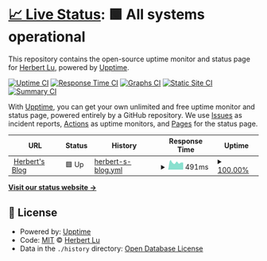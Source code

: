 # [📈 Live Status](https://lryong.github.io/upptime): <!--live status--> **🟩 All systems operational**

This repository contains the open-source uptime monitor and status page for [Herbert Lu](http://blog.herbert.top), powered by [Upptime](https://github.com/upptime/upptime).

[![Uptime CI](https://github.com/lryong/upptime/workflows/Uptime%20CI/badge.svg)](https://github.com/upptime/upptime/actions?query=workflow%3A%22Uptime+CI%22)
[![Response Time CI](https://github.com/lryong/upptime/workflows/Response%20Time%20CI/badge.svg)](https://github.com/upptime/upptime/actions?query=workflow%3A%22Response+Time+CI%22)
[![Graphs CI](https://github.com/lryong/upptime/workflows/Graphs%20CI/badge.svg)](https://github.com/upptime/upptime/actions?query=workflow%3A%22Graphs+CI%22)
[![Static Site CI](https://github.com/lryong/upptime/workflows/Static%20Site%20CI/badge.svg)](https://github.com/upptime/upptime/actions?query=workflow%3A%22Static+Site+CI%22)
[![Summary CI](https://github.com/lryong/upptime/workflows/Summary%20CI/badge.svg)](https://github.com/upptime/upptime/actions?query=workflow%3A%22Summary+CI%22)

With [Upptime](https://upptime.js.org), you can get your own unlimited and free uptime monitor and status page, powered entirely by a GitHub repository. We use [Issues](https://github.com/lryong/upptime/issues) as incident reports, [Actions](https://github.com/lryong/upptime/actions) as uptime monitors, and [Pages](https://lryong.github.io/upptime) for the status page.

<!--start: status pages-->
<!-- This summary is generated by Upptime (https://github.com/upptime/upptime) -->
<!-- Do not edit this manually, your changes will be overwritten -->
<!-- prettier-ignore -->
| URL | Status | History | Response Time | Uptime |
| --- | ------ | ------- | ------------- | ------ |
| <img alt="" src="https://favicons.githubusercontent.com/blog.herbert.top" height="13"> [Herbert's Blog](https://blog.herbert.top) | 🟩 Up | [herbert-s-blog.yml](https://github.com/lryong/upptime/commits/HEAD/history/herbert-s-blog.yml) | <details><summary><img alt="Response time graph" src="./graphs/herbert-s-blog/response-time-week.png" height="20"> 491ms</summary><br><a href="https://lryong.github.io/upptime/history/herbert-s-blog"><img alt="Response time 657" src="https://img.shields.io/endpoint?url=https%3A%2F%2Fraw.githubusercontent.com%2Flryong%2Fupptime%2FHEAD%2Fapi%2Fherbert-s-blog%2Fresponse-time.json"></a><br><a href="https://lryong.github.io/upptime/history/herbert-s-blog"><img alt="24-hour response time 485" src="https://img.shields.io/endpoint?url=https%3A%2F%2Fraw.githubusercontent.com%2Flryong%2Fupptime%2FHEAD%2Fapi%2Fherbert-s-blog%2Fresponse-time-day.json"></a><br><a href="https://lryong.github.io/upptime/history/herbert-s-blog"><img alt="7-day response time 491" src="https://img.shields.io/endpoint?url=https%3A%2F%2Fraw.githubusercontent.com%2Flryong%2Fupptime%2FHEAD%2Fapi%2Fherbert-s-blog%2Fresponse-time-week.json"></a><br><a href="https://lryong.github.io/upptime/history/herbert-s-blog"><img alt="30-day response time 498" src="https://img.shields.io/endpoint?url=https%3A%2F%2Fraw.githubusercontent.com%2Flryong%2Fupptime%2FHEAD%2Fapi%2Fherbert-s-blog%2Fresponse-time-month.json"></a><br><a href="https://lryong.github.io/upptime/history/herbert-s-blog"><img alt="1-year response time 619" src="https://img.shields.io/endpoint?url=https%3A%2F%2Fraw.githubusercontent.com%2Flryong%2Fupptime%2FHEAD%2Fapi%2Fherbert-s-blog%2Fresponse-time-year.json"></a></details> | <details><summary><a href="https://lryong.github.io/upptime/history/herbert-s-blog">100.00%</a></summary><a href="https://lryong.github.io/upptime/history/herbert-s-blog"><img alt="All-time uptime 97.65%" src="https://img.shields.io/endpoint?url=https%3A%2F%2Fraw.githubusercontent.com%2Flryong%2Fupptime%2FHEAD%2Fapi%2Fherbert-s-blog%2Fuptime.json"></a><br><a href="https://lryong.github.io/upptime/history/herbert-s-blog"><img alt="24-hour uptime 100.00%" src="https://img.shields.io/endpoint?url=https%3A%2F%2Fraw.githubusercontent.com%2Flryong%2Fupptime%2FHEAD%2Fapi%2Fherbert-s-blog%2Fuptime-day.json"></a><br><a href="https://lryong.github.io/upptime/history/herbert-s-blog"><img alt="7-day uptime 100.00%" src="https://img.shields.io/endpoint?url=https%3A%2F%2Fraw.githubusercontent.com%2Flryong%2Fupptime%2FHEAD%2Fapi%2Fherbert-s-blog%2Fuptime-week.json"></a><br><a href="https://lryong.github.io/upptime/history/herbert-s-blog"><img alt="30-day uptime 100.00%" src="https://img.shields.io/endpoint?url=https%3A%2F%2Fraw.githubusercontent.com%2Flryong%2Fupptime%2FHEAD%2Fapi%2Fherbert-s-blog%2Fuptime-month.json"></a><br><a href="https://lryong.github.io/upptime/history/herbert-s-blog"><img alt="1-year uptime 97.60%" src="https://img.shields.io/endpoint?url=https%3A%2F%2Fraw.githubusercontent.com%2Flryong%2Fupptime%2FHEAD%2Fapi%2Fherbert-s-blog%2Fuptime-year.json"></a></details>

<!--end: status pages-->

[**Visit our status website →**](https://lryong.github.io/upptime)

## 📄 License

- Powered by: [Upptime](https://github.com/upptime/upptime)
- Code: [MIT](./LICENSE) © [Herbert Lu](http://blog.herbert.top)
- Data in the `./history` directory: [Open Database License](https://opendatacommons.org/licenses/odbl/1-0/)
